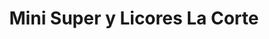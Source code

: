 ---
title: "Mini Super y Licores La Corte"
url: /san-ramon/mini-super-y-licores-la-corte/
shop: alcohol
---